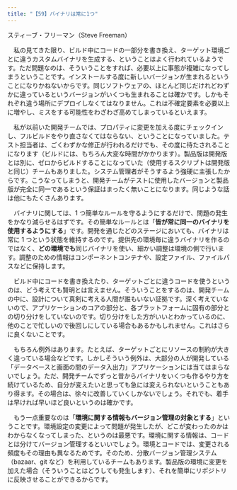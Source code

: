 ```yaml
---
title: "【59】バイナリは常に1つ"
---
```



スティーブ・フリーマン（Steve Freeman）


　私の見てきた限り、ビルド中にコードの一部分を書き換え、ターゲット環境ごとに違うカスタムバイナリを生成する、ということはよく行われているようです。ただ問題なのは、そういうことをすれば、必要以上に事態が複雑になってしまうということです。インストールする度に新しいバージョンが生まれるということになりかねないからです。同じソフトウェアの、ほとんど同じだけれどわずかに違っているというバージョンがいくつも生まれることは確かです。しかもそれぞれ違う場所にデプロイしなくてはなりません。これは不確定要素を必要以上に増やし、ミスをする可能性をわざわざ高めてしまっているといえます。

　私が以前いた開発チームでは、プロパティに変更を加える度にチェックインし、フルビルドをやり直さなくてはならない、ということになっていました。テスト担当者は、ごくわずかな修正が行われるだけでも、その度に待たされることになります（ビルドには、もちろん大変な時間がかかります）。製品版は開発版とは別に、ゼロからビルドすることになっていた（使用するスクリプトは開発版と同じ）チームもありました。システム管理者がそうするよう強硬に主張したからです。こうなってしまうと、開発チームがテストに使用したバージョンと製品版が完全に同一であるという保証はまったく無いことになります。同じような話は他にもたくさんあります。

　バイナリに関しては、1 つ簡単なルールを守るようにするだけで、問題の発生をかなり減らせるはずです。その簡単なルールとは「**皆が常に同一のバイナリを使用するようにする**」です。開発を通じたどのステージにおいても、バイナリは常に 1 つという状態を維持するのです。提供先の環境毎に違うバイナリを作るのではなく、**どの環境でも**同じバイナリを使い、細かい調整は環境の側で行います。調整のための情報はコンポーネントコンテナや、設定ファイル、ファイルパスなどに保持します。

　ビルド中にコードを書き換えたり、ターゲットごとに違うコードを使うというのは、どう考えても賢明とは言えません。そういうことをするのは、開発チームの中に、設計について真剣に考える人間が誰もいない証拠です。深く考えていないので、アプリケーションのコアの部分と、各プラットフォームに固有の部分との切り分けをしていないのです。切り分けをした方がいいとわかっているのに、他のことで忙しいので後回しにしている場合もあるかもしれません。これはさらに良くないことです。

　もちろん例外はあります。たとえば、ターゲットごとにリソースの制約が大きく違っている場合などです。しかしそういう例外は、大部分の人が開発している「データベースと画面の間のデータ入出力」アプリケーションには当てはまらないでしょう。ただ、開発チームでずっと昔からバイナリをいくつも作るやり方を続けているため、自分が変えたいと思っても急には変えられないということもあり得ます。その場合は、徐々に改善していくしかないでしょう。それでも、着手は早ければ早いほど良いというのは確かです。

　もう一点重要なのは「**環境に関する情報もバージョン管理の対象とする**」ということです。環境設定の変更によって問題が発生したが、どこが変わったのかはわからなくなってしまった、というのは最悪です。環境に関する情報は、コードとは分けてバージョン管理するといいでしょう。環境とコードでは、変更される頻度もその理由も異なるためです。そのため、分散バージョン管理システム（bazaar、git など）を利用しているチームもあります。製品版の環境に変更を加えた場合（そういうことはどうしても発生します）、それを簡単にリポジトリに反映させることができるからです。
